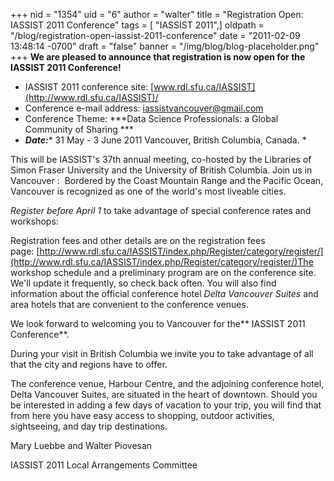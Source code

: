 +++
nid = "1354"
uid = "6"
author = "walter"
title = "Registration Open: IASSIST 2011 Conference"
tags = [ "IASSIST 2011",]
oldpath = "/blog/registration-open-iassist-2011-conference"
date = "2011-02-09 13:48:14 -0700"
draft = "false"
banner = "/img/blog/blog-placeholder.png"
+++
**We are pleased to announce that registration is now open for the
IASSIST 2011 Conference!**

-   IASSIST 2011 conference
    site: [www.rdl.sfu.ca/IASSIST](http://www.rdl.sfu.ca/IASSIST)/
-   Conference e-mail
    address: [iassistvancouver@gmail.com](mailto:iassistvancouver@gmail.com)
-   Conference Theme: ***Data Science Professionals: a Global Community
    of Sharing ***
-   ***Date:**** 31 May - 3 June 2011 Vancouver, British Columbia,
    Canada. *

This will be IASSIST's 37th annual meeting, co-hosted by the Libraries
of Simon Fraser University and the University of British Columbia. Join
us in Vancouver :  Bordered by the Coast Mountain Range and the Pacific
Ocean, Vancouver is recognized as one of the world's most liveable
cities.

*Register before April 1* to take advantage of special conference rates
and workshops:

Registration fees and other details are on the registration fees
page: [http://www.rdl.sfu.ca/IASSIST/index.php/Register/category/register/](http://www.rdl.sfu.ca/IASSIST/index.php/Register/category/register/)The
workshop schedule and a preliminary program are on the conference site.
We'll update it frequently, so check back often. You will also find
information about the official conference hotel *Delta Vancouver
Suites* and area hotels that are convenient to the conference venues. 

We look forward to welcoming you to Vancouver for the** IASSIST 2011
Conference**.  

During your visit in British Columbia we invite you to take advantage of
all that the city and regions have to offer. 

The conference venue, Harbour Centre, and the adjoining conference
hotel, Delta Vancouver Suites, are situated in the heart of downtown.
Should you be interested in adding a few days of vacation to your trip,
you will find that from here you have easy access to shopping, outdoor
activities, sightseeing, and day trip destinations. 

Mary Luebbe and Walter Piovesan

IASSIST 2011 Local Arrangements Committee
